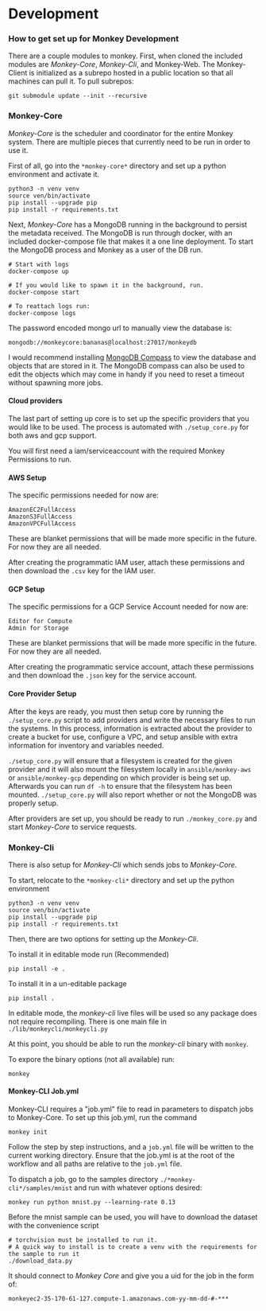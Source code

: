 # Development

### How to get set up for Monkey Development

There are a couple modules to monkey.  First, when cloned the included modules are *Monkey-Core*, *Monkey-Cli*, and Monkey-Web.  The Monkey-Client is initialized as a subrepo hosted in a public location so that all machines can pull it.  To pull subrepos:
```
git submodule update --init --recursive

```

### Monkey-Core

*Monkey-Core* is the scheduler and coordinator for the entire Monkey system.  There are multiple pieces that currently need to be run in order to use it.

First of all, go into the `*monkey-core*` directory and set up a python environment and activate it.
```
python3 -n venv venv
source ven/bin/activate
pip install --upgrade pip
pip install -r requirements.txt
```

Next, *Monkey-Core* has a MongoDB running in the background to persist the metadata received.  The MongoDB is run through docker, with an included docker-compose file that makes it a one line deployment.  To start the MongoDB process and Monkey as a user of the DB run.
```
# Start with logs
docker-compose up

# If you would like to spawn it in the background, run.
docker-compose start

# To reattach logs run:
docker-compose logs
```

The password encoded mongo url to manually view the database is:
```
mongodb://monkeycore:bananas@localhost:27017/monkeydb
```
I would recommend installing [MongoDB Compass](https://www.mongodb.com/try/download/compass) to view the database and objects that are stored in it.  The MongoDB compass can also be used to edit the objects which may come in handy if you need to reset a timeout without spawning more jobs.

#### Cloud providers
The last part of setting up core is to set up the specific providers that you would like to be used.  The process is automated with `./setup_core.py` for both aws and gcp support.

You will first need a iam/serviceaccount with the required Monkey Permissions to run.

#### AWS Setup
The specific permissions needed for now are:
```
AmazonEC2FullAccess
AmazonS3FullAccess
AmazonVPCFullAccess
```
These are blanket permissions that will be made more specific in the future.  For now they are all needed.

After creating the programmatic IAM user, attach these permissions and then download the `.csv` key for the IAM user.

#### GCP Setup
The specific permissions for a GCP Service Account needed for now are:
```
Editor for Compute
Admin for Storage
```
These are blanket permissions that will be made more specific in the future.  For now they are all needed.

After creating the programmatic service account, attach these permissions and then download the `.json` key for the service account.


#### Core Provider Setup
After the keys are ready, you must then setup core by running the `./setup_core.py` script to add providers and write the necessary files to run the systems.  In this process, information is extracted about the provider to create a bucket for use, configure a VPC, and setup ansible with extra information for inventory and variables needed.

`./setup_core.py` will ensure that a filesystem is created for the given provider and it will also mount the filesystem locally in `ansible/monkey-aws` or `ansible/monkey-gcp` depending on which provider is being set up.  Afterwards you can run `df -h` to ensure that the filesystem has been mounted.  `./setup_core.py` will also report whether or not the MongoDB was properly setup. 

After providers are set up, you should be ready to run `./monkey_core.py` and start *Monkey-Core* to service requests.


### Monkey-Cli

There is also setup for *Monkey-Cli* which sends jobs to *Monkey-Core*.  

To start, relocate to the `*monkey-cli*` directory and set up the python environment 

```
python3 -n venv venv
source ven/bin/activate
pip install --upgrade pip
pip install -r requirements.txt
```

Then, there are two options for setting up the *Monkey-Cli*.  


To install it in editable mode run (Recommended)
```
pip install -e .
```

To install it in a un-editable package 
```
pip install .
```

In editable mode, the *monkey-cli* live files will be used so any package does not require recompiling.  There is one main file in `./lib/monkeycli/monkeycli.py`

At this point, you should be able to run the *monkey-cli* binary with `monkey`.

To expore the binary options (not all available) run:
```
monkey
```

#### Monkey-CLI Job.yml
Monkey-CLI requires a "job.yml" file to read in parameters to dispatch jobs to Monkey-Core.  To set up this job.yml, run the command 
```
monkey init
```
Follow the step by step instructions, and a `job.yml` file will be written to the current working directory.  Ensure that the job.yml is at the root of the workflow and all paths are relative to the `job.yml` file.

To dispatch a job, go to the samples directory `./*monkey-cli*/samples/mnist` and run with whatever options desired:
```
monkey run python mnist.py --learning-rate 0.13
```

Before the mnist sample can be used, you will have to download the dataset with the convenience script
```
# torchvision must be installed to run it.  
# A quick way to install is to create a venv with the requirements for the sample to run it
./download_data.py

```

It should connect to *Monkey Core* and give you a uid for the job in the form of:
```
monkeyec2-35-170-61-127.compute-1.amazonaws.com-yy-mm-dd-#-***
```













